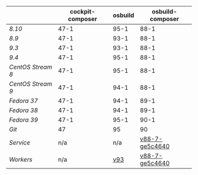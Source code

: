 |       | cockpit-composer    | osbuild    | osbuild-composer    |
|-------|---------------------|------------|---------------------|
*8.10* | 47-1 | 95-1 | 88-1
*8.9* | 47-1 | 93-1 | 88-1
*9.3* | 47-1 | 93-1 | 88-1
*9.4* | 47-1 | 95-1 | 88-1
*CentOS Stream 8* | 47-1 | 95-1 | 88-1
*CentOS Stream 9* | 47-1 | 94-1 | 88-1
*Fedora 37* | 47-1 | 94-1 | 89-1
*Fedora 38* | 47-1 | 94-1 | 89-1
*Fedora 39* | 47-1 | 95-1 | 90-1
*Git* | 47 | 95 | 90
*Service* | n/a | n/a | [v88-7-ge5c4640](https://github.com/osbuild/osbuild-composer/compare/v88-7-ge5c4640...main)
*Workers* | n/a | [v93](https://github.com/osbuild/osbuild/compare/v93...main) | [v88-7-ge5c4640](https://github.com/osbuild/osbuild-composer/compare/v88-7-ge5c4640...main)
